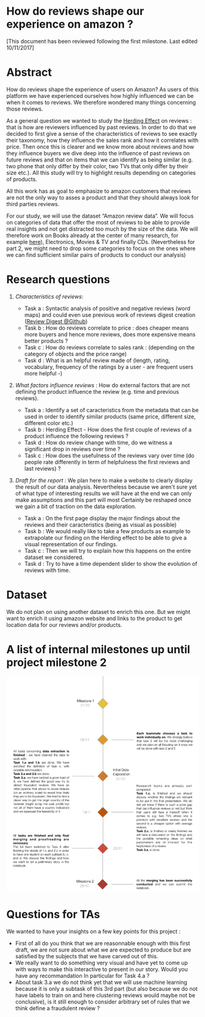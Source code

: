 # How do reviews shape our experience on amazon ?

[This document has been reviewed following the first milestone. Last edited 10/11/2017]

# Abstract
How do reviews shape the experience of users on Amazon? As users of this platform we have experienced ourselves how highly influenced we can be when it comes to reviews. We therefore wondered many things concerning those reviews. 

As a general question we wanted to study the [Herding Effect](https://en.wikipedia.org/wiki/Herd_behavior) on reviews : that is how are reviewers influenced by past reviews. In order to do that we decided to first give a sense of the characteristics of reviews to see exactly their taxonomy, how they influence the sales rank and how it correlates with price. Then once this is clearer and we know more about reviews and how they influence buyers we dive deep into the influence of past reviews on future reviews and that on items that we can identify as being similar (e.g. two phone that only differ by their color, two TVs that only differ by their size etc.). All this study will try to highlight results depending on categories of products.

All this work has as goal to emphasize to amazon customers that reviews are not the only way to asses a product and that they should always look for third parties reviews.

For our study, we will use the dataset “Amazon review data”. We will focus on categories of data that offer the most of reviews to be able to provide real insights and not get distracted too much by the size of the data. We will therefore work on Books already at the center of many research, for example [here](https://www.stat.berkeley.edu/~aldous/Research/Ugrad/Timothy.Thesis.pdf)), Electronics, Movies & TV and finally CDs. (Nevertheless for part 2, we might need to drop some categories to focus on the ones where we can find sufficient similar pairs of products to conduct our analysis)


# Research questions
1. _Characteristics of reviews:_
	* Task a : Syntactic analysis of positive and negative reviews (word maps) and could even use previous work of reviews digest creation ([Review Digest @Github](https://github.com/rprajapati1/ReviewDigest))
	* Task b : How do reviews correlate to price : does cheaper means more buyers and hence more reviews, does more expensive means better products ?
	* Task c : How do reviews correlate to sales rank : (depending on the category of objects and the price range)
	* Task d : What is an helpful review made of (length, rating, vocabulary, frequency of the ratings by a user - are frequent users more helpful -)

2. _What factors influence reviews_ : How do external factors that are not defining the product influence the review (e.g. time and previous reviews).
	* Task a : Identify a set of caracteristics from the metadata that can be used in order to identify similar products (same price, different size, different color etc.)
	* Task b : Herding Effect - How does the first couple of reviews of a product influence the following reviews ?
	* Task d : How do review change with time, do we witness a significant drop in reviews over time ?
	* Task c : How does the usefulness of the reviews vary over time (do people rate differently in term of helpfulness the first reviews and last reviews) ?

3. _Draft for the report_ : We plan here to make a website to clearly display the result of our data analysis. Nevertheless because we aren't sure yet of what type of interesting results we will have at the end we can only make assumptions and this part will most Certainly be reshaped once we gain a bit of traction on the data exploration.
	* Task a : On the first page display the major findings about the reviews and their caracteristics (being as visual as possible)
	* Task b : We would really like to take a few products as example to extrapolate our finding on the Herding effect to be able to give a visual representation of our findings. 
	* Task c : Then we will try to explain how this happens on the entire dataset we considered.
	* Task d : Try to have a time dependent slider to show the evolution of reviews with time.

# Dataset
We do not plan on using another dataset to enrich this one. But we might want to enrich it using amazon website and links to the product to get location data for our reviews and/or products. 

# A list of internal milestones up until project milestone 2
![](ada-milestones.png)

# Questions for TAs
We wanted to have your insights on a few key points for this project :

* First of all do you think that we are reasonnable enough with this first draft, we are not sure about what we are expected to produce but are satisfied by the subjects that we have carved out of this.
* We really want to do something very visual and have yet to come up with ways to make this interactive to present in our story. Would you have any recommandation In particular for Task 4.a ?
* About task 3.a we do not think yet that we will use machine learning because it is only a subtask of this 3rd part (but also because we do not have labels to train on and here clustering reviews would maybe not be conclusive), is it still enough to consider arbitrary set of rules that we think define a fraudulent review ?
